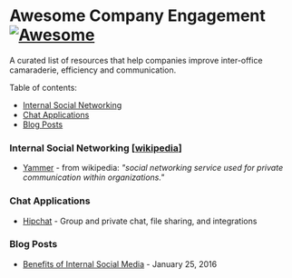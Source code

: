 # Awesome Company Engagement [![Awesome](https://cdn.rawgit.com/sindresorhus/awesome/d7305f38d29fed78fa85652e3a63e154dd8e8829/media/badge.svg)](https://github.com/sindresorhus/awesome)

A curated list of resources that help companies improve inter-office camaraderie, efficiency and communication.

Table of contents:

* [Internal Social Networking](#internal-social-networking)
* [Chat Applications](#chat-applications)
* [Blog Posts](#blog-posts)


### Internal Social Networking [[wikipedia](https://en.wikipedia.org/wiki/Internal_communications#Social_Media)]

* [Yammer](https://www.yammer.com/owneriq.com/) - from wikipedia: _"social networking service used for private communication within organizations."_

### Chat Applications

* [Hipchat](https://hipchat.com/) - Group and private chat, file sharing, and integrations

### Blog Posts

* [Benefits of Internal Social Media](http://www.apcoworldwide.com/blog/detail/apcoforum/2016/01/25/the-benefits-of-internal-social-media-engaged-employees) - January 25, 2016
